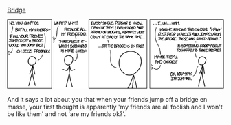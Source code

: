 [Bridge](https://xkcd.com/1170)

![Bridge](./random_comic.png)

And it says a lot about you that when your friends jump off a bridge en masse, your first thought is apparently 'my friends are all foolish and I won't be like them' and not 'are my friends ok?'.

